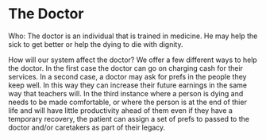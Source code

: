 # The Doctor

Who: The doctor is an individual that is trained in medicine.  He may help the sick to get better or help the dying to die with dignity.

How will our system affect the doctor?  We offer a few different ways to help the doctor.  In the first case the doctor can go on charging cash for their services.  In a second case, a doctor may ask for prefs in the people they keep well.  In this way they can increase their future earnings in the same way that teachers will.  In the third instance where a person is dying and needs to be made comfortable, or where the person is at the end of thier life and will have little productivity ahead of them even if they have a temporary recovery, the patient can assign a set of prefs to passed to the doctor and/or caretakers as part of their legacy.

